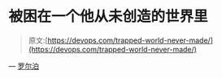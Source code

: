 # 被困在一个他从未创造的世界里

> 原文:[https://devops.com/trapped-world-never-made/](https://devops.com/trapped-world-never-made/)

— [罗尔泊](https://devops.com/author/breselman/)